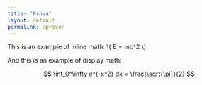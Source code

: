 ```yaml
---
title: "Prova"
layout: default
permalink: /prova/
---
```


This is an example of inline math: \\( E = mc^2 \\).

And this is an example of display math:

$$
\int_0^\infty e^{-x^2} dx = \frac{\sqrt{\pi}}{2}
$$

